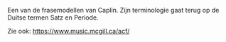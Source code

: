 Een van de frasemodellen van Caplin. Zijn terminologie gaat terug op de Duitse termen Satz en Periode.

Zie ook: https://www.music.mcgill.ca/acf/